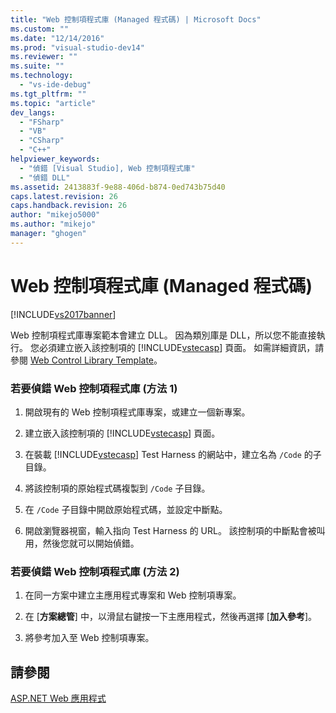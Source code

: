 ```yaml
---
title: "Web 控制項程式庫 (Managed 程式碼) | Microsoft Docs"
ms.custom: ""
ms.date: "12/14/2016"
ms.prod: "visual-studio-dev14"
ms.reviewer: ""
ms.suite: ""
ms.technology: 
  - "vs-ide-debug"
ms.tgt_pltfrm: ""
ms.topic: "article"
dev_langs: 
  - "FSharp"
  - "VB"
  - "CSharp"
  - "C++"
helpviewer_keywords: 
  - "偵錯 [Visual Studio], Web 控制項程式庫"
  - "偵錯 DLL"
ms.assetid: 2413883f-9e88-406d-b874-0ed743b75d40
caps.latest.revision: 26
caps.handback.revision: 26
author: "mikejo5000"
ms.author: "mikejo"
manager: "ghogen"
---
```

# Web 控制項程式庫 (Managed 程式碼)
[!INCLUDE[vs2017banner](../code-quality/includes/vs2017banner.md)]

Web 控制項程式庫專案範本會建立 DLL。  因為類別庫是 DLL，所以您不能直接執行。  您必須建立嵌入該控制項的 [!INCLUDE[vstecasp](../code-quality/includes/vstecasp_md.md)] 頁面。  如需詳細資訊，請參閱 [Web Control Library Template](http://msdn.microsoft.com/zh-tw/00666b07-71d2-4ace-a13c-cc130a3ce372)。  
  
### 若要偵錯 Web 控制項程式庫 \(方法 1\)  
  
1.  開啟現有的 Web 控制項程式庫專案，或建立一個新專案。  
  
2.  建立嵌入該控制項的 [!INCLUDE[vstecasp](../code-quality/includes/vstecasp_md.md)] 頁面。  
  
3.  在裝載 [!INCLUDE[vstecasp](../code-quality/includes/vstecasp_md.md)] Test Harness 的網站中，建立名為 `/Code` 的子目錄。  
  
4.  將該控制項的原始程式碼複製到 `/Code` 子目錄。  
  
5.  在 `/Code` 子目錄中開啟原始程式碼，並設定中斷點。  
  
6.  開啟瀏覽器視窗，輸入指向 Test Harness 的 URL。  該控制項的中斷點會被叫用，然後您就可以開始偵錯。  
  
### 若要偵錯 Web 控制項程式庫 \(方法 2\)  
  
1.  在同一方案中建立主應用程式專案和 Web 控制項專案。  
  
2.  在 \[**方案總管**\] 中，以滑鼠右鍵按一下主應用程式，然後再選擇 \[**加入參考**\]。  
  
3.  將參考加入至 Web 控制項專案。  
  
## 請參閱  
 [ASP.NET Web 應用程式](../debugger/debugging-preparation-aspnet-web-applications.md)